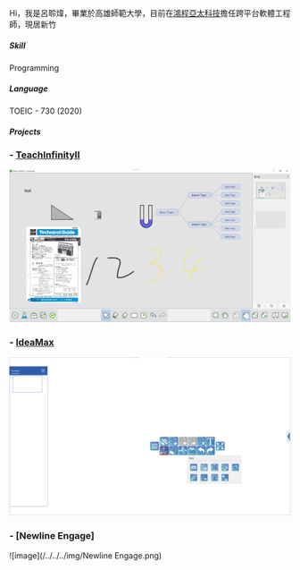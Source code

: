 Hi，我是呂聆煒，畢業於高雄師範大學，目前在[鴻程亞太科技](http://www.hitevision.com.tw/zh_TW/index.asp)擔任跨平台軟體工程師，現居新竹

##### Skill
Programming
##### Language
TOEIC - 730 (2020)

##### Projects
### - [TeachInfinityII](https://newline-interactive.com/zh-hant/products/teach-infinity/)
![image](/../../../img/TeachInfinityII.png) 
### - [IdeaMax](https://newline-interactive.com/usa/products/ideamax-digital-whiteboard-software/)
![image](/../../../img/IdeaMax.png) 
### - [Newline Engage]
![image](/../../../img/Newline Engage.png) 

